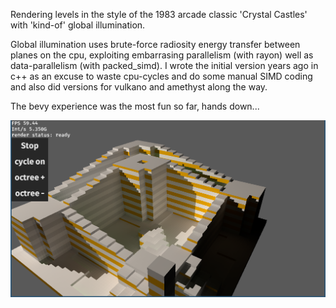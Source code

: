 Rendering levels in the style of the 1983 arcade classic 'Crystal Castles' with 'kind-of' global illumination.

Global illumination uses brute-force radiosity energy transfer between planes on the cpu, exploiting embarrasing parallelism (with rayon) well as data-parallelism (with packed_simd).
I wrote the initial version years ago in c++ as an excuse to waste cpu-cycles and do some manual SIMD coding and also did versions for vulkano and amethyst along the way. 

The bevy experience was the most fun so far, hands down...

![Screenshot](/doc/screenshot1.png?raw=true "Screenshot")